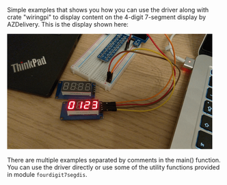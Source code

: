 Simple examples that shows you how you can use the driver along with crate "wiringpi" to display
content on the 4-digit 7-segment display by AZDelivery.
This is the display shown here:

![gpio demonstration](../az-delivery-4-digit-7-segment-tm1637.gif)

There are multiple examples separated by comments in the main() function.
You can use the driver directly or use some of the utility functions provided in module `fourdigit7segdis`.
